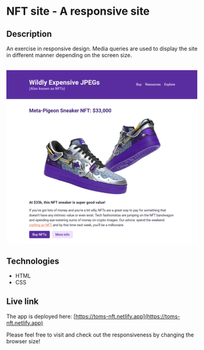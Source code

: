 # NFT site - A responsive site

## Description
An exercise in responsive design. Media queries are used to display the site in different manner depending on the screen size. 

<br/>
<img src="responsive-site.png" alt="Screenshot." width="500px"/>

## Technologies
- HTML
- CSS

## Live link
The app is deployed here:
[https://toms-nft.netlify.app](https://toms-nft.netlify.app)

Please feel free to visit and check out the responsiveness by changing the browser size!
